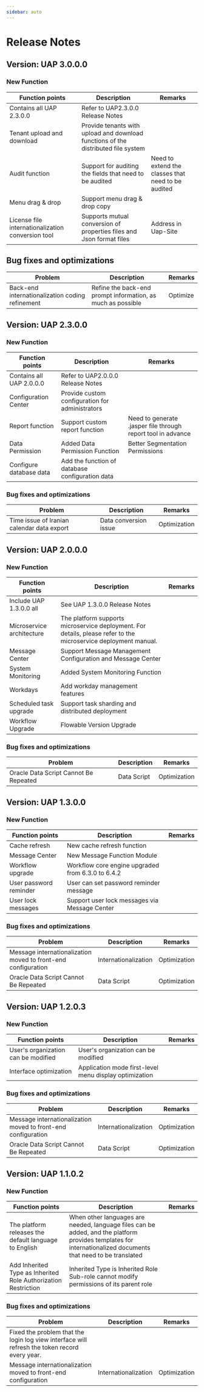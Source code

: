 ```yaml
---
sidebar: auto
---
```


# Release Notes

## Version: UAP 3.0.0.0

### New Function

| Function points | Description | Remarks |
| ---- | ---- | ---- |
| Contains all UAP 2.3.0.0 | Refer to UAP2.3.0.0 Release Notes | |
| Tenant upload and download | Provide tenants with upload and download functions of the distributed file system | |
| Audit function | Support for auditing the fields that need to be audited | Need to extend the classes that need to be audited |
| Menu drag & drop | Support menu drag & drop copy | |
| License file internationalization conversion tool | Supports mutual conversion of properties files and Json format files | Address in Uap-Site |

## Bug fixes and optimizations

| Problem | Description | Remarks |
| ---- | ---- | ---- |
| Back-end internationalization coding refinement | Refine the back-end prompt information, as much as possible | Optimize |

## Version: UAP 2.3.0.0

### New Function

| Function points | Description | Remarks |
| ---- | ---- | ---- |
| Contains all UAP 2.0.0.0 | Refer to UAP2.0.0.0 Release Notes | |
| Configuration Center | Provide custom configuration for administrators | |
| Report function | Support custom report function | Need to generate .jasper file through report tool in advance |
| Data Permission | Added Data Permission Function | Better Segmentation Permissions |
| Configure database data | Add the function of database configuration data | |

### Bug fixes and optimizations

| Problem | Description | Remarks |
| ---- | ---- | ---- |
| Time issue of Iranian calendar data export | Data conversion issue | Optimization |


## Version: UAP 2.0.0.0

### New Function

Function points | Description | Remarks |
| ---- | ---- | ---- |
Include UAP 1.3.0.0 all | See UAP 1.3.0.0 Release Notes | |
Microservice architecture | The platform supports microservice deployment. For details, please refer to the microservice deployment manual.
Message Center | Support Message Management Configuration and Message Center |
| System Monitoring | Added System Monitoring Function | |
Workdays | Add workday management features | |
Scheduled task upgrade | Support task sharding and distributed deployment |
Workflow Upgrade | Flowable Version Upgrade | |

### Bug fixes and optimizations

| Problem | Description | Remarks |
| ---- | ---- | ---- |
Oracle Data Script Cannot Be Repeated | Data Script | Optimization |


## Version: UAP 1.3.0.0

### New Function

Function points | Description | Remarks |
| ---- | ---- | ---- |
| Cache refresh | New cache refresh function | |
Message Center | New Message Function Module | |
Workflow upgrade | Workflow core engine upgraded from 6.3.0 to 6.4.2 | |
User password reminder | User can set password reminder message | |
User lock messages | Support user lock messages via Message Center | |


### Bug fixes and optimizations

| Problem | Description | Remarks |
| ---- | ---- | ---- |
Message internationalization moved to front-end configuration | Internationalization | Optimization |
Oracle Data Script Cannot Be Repeated | Data Script | Optimization |



## Version: UAP 1.2.0.3

### New Function

Function points | Description | Remarks |
| ---- | ---- | ---- |
User's organization can be modified | User's organization can be modified | |
Interface optimization | Application mode first-level menu display optimization | |

### Bug fixes and optimizations

| Problem | Description | Remarks |
| ---- | ---- | ---- |
Message internationalization moved to front-end configuration | Internationalization | Optimization |
Oracle Data Script Cannot Be Repeated | Data Script | Optimization |


## Version: UAP 1.1.0.2

### New Function

Function points | Description | Remarks |
| ---- | ---- | ---- |
The platform releases the default language to English | When other languages ​​are needed, language files can be added, and the platform provides templates for internationalized documents that need to be translated |
Add Inherited Type as Inherited Role Authorization Restriction | Inherited Type is Inherited Role Sub-role cannot modify permissions of its parent role | |

### Bug fixes and optimizations

| Problem | Description | Remarks |
| ---- | ---- | ---- |
| Fixed the problem that the login log view interface will refresh the token record every year.
Message internationalization moved to front-end configuration | Internationalization | Optimization |